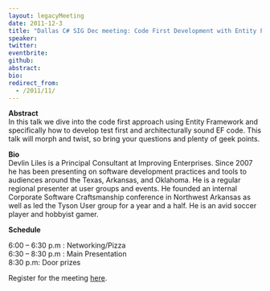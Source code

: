 ```yaml
---
layout: legacyMeeting
date: 2011-12-3
title: "Dallas C# SIG Dec meeting: Code First Development with Entity Framework"
speaker:
twitter:
eventbrite:
github:
abstract:
bio:
redirect_from:
  - /2011/11/
---
```


<p><strong><strong>Abstract<br />
</strong></strong>In this talk we dive into the code first approach using Entity Framework and specifically how to develop test first and architecturally sound EF code. This talk will morph and twist, so bring your questions and plenty of geek points.</p>
<p><strong>Bio<br />
</strong>Devlin Liles is a Principal Consultant at Improving Enterprises. Since 2007 he has been presenting on software development practices and tools to audiences around the Texas, Arkansas, and Oklahoma. He is a regular regional presenter at user groups and events. He founded an internal Corporate Software Craftsmanship conference in Northwest Arkansas as well as led the Tyson User group for a year and a half. He is an avid soccer player and hobbyist gamer.</p>
<p><strong>Schedule</strong></p>
<p>6:00 &#8211; 6:30 p.m : Networking/Pizza<br />
6:30 &#8211; 8:30 p.m : Main Presentation<br />
8:30 p.m: Door prizes</p>
<p>Register for the meeting&nbsp;<a href="http://www.eventbrite.com/event/2552378232">here</a>.</p>

